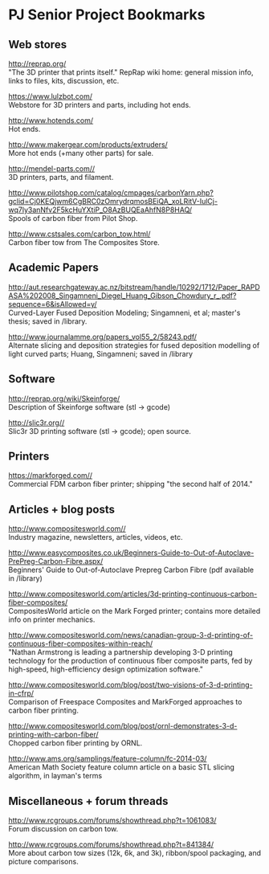 # PJ Senior Project Bookmarks

## Web stores

<http://reprap.org/>  
"The 3D printer that prints itself." RepRap wiki home: general mission info, links to files, kits, discussion, etc.

<https://www.lulzbot.com/>  
Webstore for 3D printers and parts, including hot ends.

<http://www.hotends.com/>  
Hot ends. 

<http://www.makergear.com/products/extruders/>  
More hot ends (+many other parts) for sale.

<http://mendel-parts.com//>  
3D printers, parts, and filament.

<http://www.pilotshop.com/catalog/cmpages/carbonYarn.php?gclid=Cj0KEQjwm6CgBRC0zOmrydrqmosBEiQA_xoLRitV-IulCj-wq7ly3anNfv2F5kcHuYXtiP_O8AzBUQEaAhfN8P8HAQ/>  
Spools of carbon fiber from Pilot Shop.

<http://www.cstsales.com/carbon_tow.html/>  
Carbon fiber tow from The Composites Store.

## Academic Papers

<http://aut.researchgateway.ac.nz/bitstream/handle/10292/1712/Paper_RAPDASA%202008_Singamneni_Diegel_Huang_Gibson_Chowdury_r_.pdf?sequence=6&isAllowed=y/>  
Curved-Layer Fused Deposition Modeling; Singamneni, et al; master's thesis; saved in /library.

<http://www.journalamme.org/papers_vol55_2/58243.pdf/>  
Alternate slicing and deposition strategies for fused deposition modelling of light curved parts; Huang, Singamneni; saved in /library


## Software

<http://reprap.org/wiki/Skeinforge/>  
Description of Skeinforge software (stl -> gcode)

<http://slic3r.org//>  
Slic3r 3D printing software (stl -> gcode); open source.

## Printers

<https://markforged.com//>  
Commercial FDM carbon fiber printer; shipping "the second half of 2014."

## Articles + blog posts

<http://www.compositesworld.com//>  
Industry magazine, newsletters, articles, videos, etc.

<http://www.easycomposites.co.uk/Beginners-Guide-to-Out-of-Autoclave-PrePreg-Carbon-Fibre.aspx/>  
Beginners' Guide to Out-of-Autoclave Prepreg Carbon Fibre (pdf available in /library)

<http://www.compositesworld.com/articles/3d-printing-continuous-carbon-fiber-composites/>  
CompositesWorld article on the Mark Forged printer; contains more detailed info on printer mechanics. 

<http://www.compositesworld.com/news/canadian-group-3-d-printing-of-continuous-fiber-composites-within-reach/>  
"Nathan Armstrong is leading a partnership developing 3-D printing technology for the production of continuous fiber composite parts, fed by high-speed, high-efficiency design optimization software."

<http://www.compositesworld.com/blog/post/two-visions-of-3-d-printing-in-cfrp/>  
Comparison of Freespace Composites and MarkForged approaches to carbon fiber printing.

<http://www.compositesworld.com/blog/post/ornl-demonstrates-3-d-printing-with-carbon-fiber/>  
Chopped carbon fiber printing by ORNL.

<http://www.ams.org/samplings/feature-column/fc-2014-03/>  
American Math Society feature column article on a basic STL slicing algorithm, in layman's terms


## Miscellaneous + forum threads

<http://www.rcgroups.com/forums/showthread.php?t=1061083/>  
Forum discussion on carbon tow. 

<http://www.rcgroups.com/forums/showthread.php?t=841384/>  
More about carbon tow sizes (12k, 6k, and 3k), ribbon/spool packaging, and picture comparisons.



